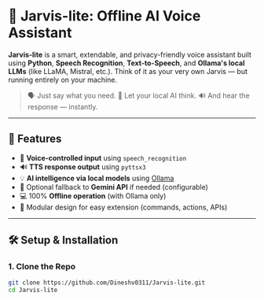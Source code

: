 # 🧠 Jarvis-lite: Offline AI Voice Assistant

**Jarvis-lite** is a smart, extendable, and privacy-friendly voice assistant built using **Python**, **Speech Recognition**, **Text-to-Speech**, and **Ollama's local LLMs** (like LLaMA, Mistral, etc.). Think of it as your very own Jarvis — but running entirely on your machine.

> 🗣️ Just say what you need. 🧠 Let your local AI think. 🔊 And hear the response — instantly.

---

## 🚀 Features

- 🎤 **Voice-controlled input** using `speech_recognition`
- 🔊 **TTS response output** using `pyttsx3`
- 💡 **AI intelligence via local models** using [Ollama](https://ollama.com)
- 📡 Optional fallback to **Gemini API** if needed (configurable)
- 💻 100% **Offline operation** (with Ollama only)
- 🧩 Modular design for easy extension (commands, actions, APIs)

---

## 🛠️ Setup & Installation

### 1. Clone the Repo

```bash
git clone https://github.com/Dineshv0311/Jarvis-lite.git
cd Jarvis-lite
